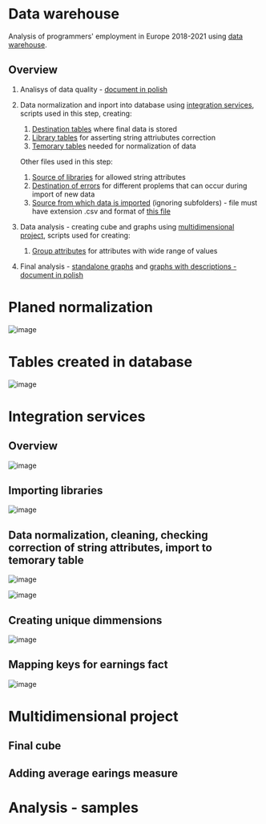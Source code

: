 # Data warehouse
Analysis of programmers' employment in Europe 2018-2021 using [data warehouse](https://github.com/itstats/programmers_salaries).

## Overview
1. Analisys of data quality - [document in polish](Projekt%20HD-254534-Sproska%202022.pdf)
2. Data normalization and inport into database using [integration services](Earnings_IntegrationServices), scripts used in this step, creating:
   1. [Destination tables](employment_create_destination.sql) where final data is stored
   2. [Library tables](employment_create_libraries.sql) for asserting string attriubutes correction
   3. [Temorary tables](employment_create_temp.sql) needed for normalization of data

    Other files used in this step:
    1. [Source of libraries](AttributeLibraries) for allowed string attributes
    2. [Destination of errors](Errors) for different proplems that can occur during import of new data
    3. [Source from which data is imported](Source_csv_files) (ignoring subfolders) - file must have extension .csv and format of [this file]("Source_csv_files\archive\employments.csv")

3. Data analysis - creating cube and graphs using [multidimensional project](Earnings_MultidimensionalProject), scripts used for creating:
   1. [Group attributes](employment_multidimensional.sql) for attributes with wide range of values
4. Final analysis - [standalone graphs](Earnings_Graphs.xlsx) and [graphs with descriptions - document in polish](Projekt%20HD-254534-Sproska%202022.pdf)

# Planed normalization
![image](https://user-images.githubusercontent.com/61067969/174017209-ff11f98c-2aed-43bb-a0ae-11774abf3304.png)

# Tables created in database
![image](https://user-images.githubusercontent.com/61067969/174017256-a0d7aac9-360e-401c-a265-386244bd3237.png)

# Integration services
## Overview
![image](https://user-images.githubusercontent.com/61067969/174017276-e5c839ef-22e3-4d75-b131-312433a8def7.png)

## Importing libraries
![image](https://user-images.githubusercontent.com/61067969/174017311-56c60584-cbe3-455f-8293-6584a86688fa.png)

## Data normalization, cleaning, checking correction of string attributes, import to temorary table
![image](https://user-images.githubusercontent.com/61067969/174017364-99a652ce-4de9-49ad-8d41-67468c9341bd.png)

![image](https://user-images.githubusercontent.com/61067969/174017383-e198d958-7651-43d2-92ee-58a9ec54c6da.png)

## Creating unique dimmensions
![image](https://user-images.githubusercontent.com/61067969/174017395-5f07e203-b52d-4813-9252-5894d20a610f.png)

## Mapping keys for earnings fact
![image](https://user-images.githubusercontent.com/61067969/174017412-5bdac1e5-dcdd-4961-97e7-0893d7637c0e.png)

# Multidimensional project
## Final cube
## Adding average earings measure

# Analysis - samples
